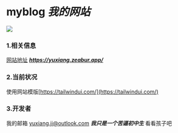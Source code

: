 # myblog ***我的网站***
![](/src/images/yinvbo.png) 
### 1.相关信息
[网站地址](https://yuxiang.zeabur.app/) ***https://yuxiang.zeabur.app/***
### 2.当前状况
使用网站模版[https://tailwindui.com/](https://tailwindui.com/)
### 3.开发者
我的邮箱 
yuxiang.ji@outlook.com
***我只是一个苦逼初中生*** 看看孩子吧

